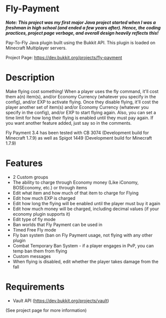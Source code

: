 Fly-Payment
===========

**_Note: This project was my first major Java project started when I was a freshman in high school (and ended a few years after). Hence, the coding practices, project page verbage, and overall design heavily reflects this!_**

Pay-To-Fly Java plugin built using the Bukkit API. This plugin is loaded on Minecraft Multiplayer servers.

Project Page: https://dev.bukkit.org/projects/fly-payment

# Description
Make flying cost something! When a player uses the fly command, it'll cost them a(n) item(s), and/or Economy Currency (whatever you specify in the config), and/or EXP to activate flying. Once they disable flying, it'll cost the player another set of item(s) and/or Economy Currency (whatever you specify in the config), and/or EXP to start flying again. Also, you can set a time limit for how long their flying is enabled until they must pay again. If you want another feature added, just say so in the comments.

Fly Payment 3.4 has been tested with CB 3074 (Development build for Minecraft 1.7.9) as well as Spigot 1449 (Development build for Minecraft 1.7.9)

# Features
- 2 Custom groups
- The ability to charge through Economy money (Like iConomy, BOSEconomy, etc.) or through items
- Edit what item and how much of that item to charge for Flying
- Edit how much EXP is charged
- Edit how long the flying will be enabled until the player must buy it again
- Edit how much money will be charged, including decimal values (if your economy plugin supports it)
- Edit type of fly mode
- Ban worlds that Fly Payment can be used in
- Timed Free Fly mode
- Fly ban system (ban on Fly Payment usage, not flying with any other plugin
- Combat Temporary Ban System - if a player engages in PvP, you can temp ban them from flying
- Custom messages
- When flying is disabled, edit whether the player takes damage from the fall

# Requirements
- Vault API (https://dev.bukkit.org/projects/vault)

(See project page for more information)
